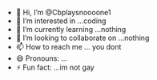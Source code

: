 - 👋 Hi, I’m @Cbplaysnoooone1
- 👀 I’m interested in ...coding
- 🌱 I’m currently learning ...nothing
- 💞️ I’m looking to collaborate on ...nothing
- 📫 How to reach me ... you dont
- 😄 Pronouns: ...
- ⚡ Fun fact: ...im not gay

<!---
Cbplaysnoooone1/Cbplaysnoooone1 is a ✨ special ✨ repository because its `README.md` (this file) appears on your GitHub profile.
You can click the Preview link to take a look at your changes.
--->
